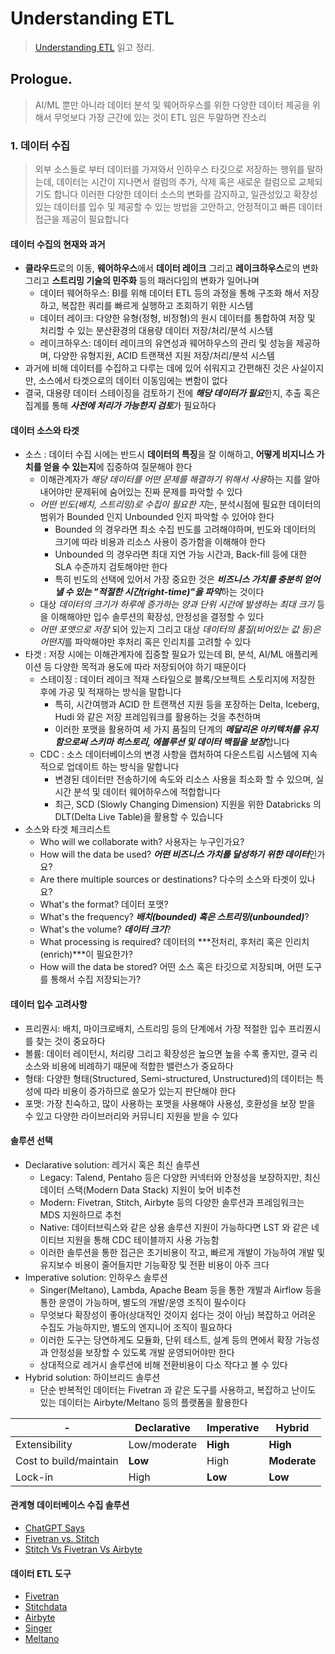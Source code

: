 # Understanding ETL
> [Understanding ETL](https://www.databricks.com/resources/ebook/understanding-etl) 읽고 정리.


## Prologue. 
> AI/ML 뿐만 아니라 데이터 분석 및 웨어하우스를 위한 다양한 데이터 제공을 위해서 무엇보다 가장 근간에 있는 것이 ETL 임은 두말하면 잔소리

### 1. 데이터 수집
> 외부 소스들로 부터 데이터를 가져와서 인하우스 타깃으로 저장하는 행위를 말하는데, 데이터는 시간이 지나면서 컬럼의 추가, 삭제 혹은 새로운 컬럼으로 교체되기도 합니다
> 이러한 다양한 데이터 소스의 변화를 감지하고, 일관성있고 확장성 있는 데이터를 입수 및 제공할 수 있는 방법을 고안하고, 안정적이고 빠른 데이터 접근을 제공이 필요합니다


#### 데이터 수집의 현재와 과거
* **클라우드**로의 이동, **웨어하우스**에서 **데이터 레이크** 그리고 **레이크하우스**로의 변화 그리고 **스트리밍 기술의 민주화** 등의 패러다임의 변화가 일어나며
  * 데이터 웨어하우스: BI를 위해 데이터 ETL 등의 과정을 통해 구조화 해서 저장하고, 복잡한 쿼리를 빠르게 실행하고 조회하기 위한 시스템
  * 데이터 레이크: 다양한 유형(정형, 비정형)의 원시 데이터를 통합하여 저장 및 처리할 수 있는 분산환경의 대용량 데이터 저장/처리/분석 시스템
  * 레이크하우스: 데이터 레이크의 유연성과 웨어하우스의 관리 및 성능을 제공하며, 다양한 유형지원, ACID 트랜잭션 지원 저장/처리/분석 시스템
* 과거에 비해 데이터를 수집하고 다루는 데에 있어 쉬워지고 간편해진 것은 사실이지만, 소스에서 타겟으로의 데이터 이동임에는 변함이 없다
* 결국, 대용량 데이터 스테이징을 검토하기 전에 ***해당 데이터가 필요***한지, 추출 혹은 집계를 통해 ***사전에 처리가 가능한지 검토***가 필요하다


#### 데이터 소스와 타겟
* 소스 : 데이터 수집 시에는 반드시 **데이터의 특징**을 잘 이해하고, **어떻게 비지니스 가치를 얻을 수 있는지**에 집중하여 질문해야 한다
  * 이해관계자가 *해당 데이터를 어떤 문제를 해결하기 위해서 사용*하는 지를 알아내어야만 문제뒤에 숨어있는 진짜 문제를 파악할 수 있다
  * *어떤 빈도(배치, 스트리밍)로 수집이 필요한 지*는, 분석시점에 필요한 데이터의 범위가 Bounded 인지 Unbounded 인지 파악할 수 있어야 한다
    * Bounded 의 경우라면 최소 수집 빈도를 고려해야하며, 빈도와 데이터의 크기에 따라 비용과 리소스 사용이 증가함을 이해해야 한다
    * Unbounded 의 경우라면 최대 지연 가능 시간과, Back-fill 등에 대한 SLA 수준까지 검토해야만 한다
    * 특히 빈도의 선택에 있어서 가장 중요한 것은 ***비즈니스 가치를 충분히 얻어낼 수 있는 "적절한 시간(right-time)"을 파악***하는 것이다
  * 대상 *데이터의 크기가 하루에 증가하는 양과 단위 시간에 발생하는 최대 크기* 등을 이해해야만 입수 솔루션의 확장성, 안정성을 결정할 수 있다
  * *어떤 포맷으로 저장* 되어 있는지 그리고 대상 *데이터의 품질(비어있는 값 등)은 어떤지*를 파악해야만 후처리 혹은 인리치를 고려할 수 있다
* 타겟 : 저장 시에는 이해관계자에 집중할 필요가 있는데 BI, 분석, AI/ML 애플리케이션 등 다양한 목적과 용도에 따라 저장되어야 하기 때문이다
  * 스테이징 : 데이터 레이크 적재 스타일으로 블록/오브젝트 스토리지에 저장한 후에 가공 및 적재하는 방식을 말합니다
    * 특히, 시간여행과 ACID 한 트랜잭션 지원 등을 포장하는 Delta, Iceberg, Hudi 와 같은 저장 프레임워크를 활용하는 것을 추천하며
    * 이러한 포맷을 활용하여 세 가지 품질의 단계의 ***메달리온 아키텍처를 유지함으로써 스키마 히스토리, 에볼루션 및 데이터 백필을 보장***합니다
  * CDC : 소스 데이터베이스의 변경 사항을 캡처하여 다운스트림 시스템에 지속적으로 업데이트 하는 방식을 말합니다
    * 변경된 데이터만 전송하기에 속도와 리소스 사용을 최소화 할 수 있으며, 실시간 분석 및 데이터 웨어하우스에 적합합니다
    * 최근, SCD (Slowly Changing Dimension) 지원을 위한 Databricks 의 DLT(Delta Live Table)을 활용할 수 있습니다
* 소스와 타겟 체크리스트
  * Who will we collaborate with? 사용자는 누구인가요?
  * How will the data be used? ***어떤 비즈니스 가치를 달성하기 위한 데이터***인가요?
  * Are there multiple sources or destinations? 다수의 소스와 타겟이 있나요?
  * What's the format? 데이터 포맷?
  * What's the frequency? ***배치(bounded) 혹은 스트리밍(unbounded)***?
  * What's the volume? ***데이터 크기***?
  * What processing is required? 데이터의 ***전처리, 후처리 혹은 인리치(enrich)***이 필요한가?
  * How will the data be stored? 어떤 소스 혹은 타깃으로 저장되며, 어떤 도구를 통해서 수집 저장되는가?


#### 데이터 입수 고려사항
* 프리퀀시: 배치, 마이크로배치, 스트리밍 등의 단계에서 가장 적절한 입수 프리퀀시를 찾는 것이 중요하다
* 볼륨: 데이터 레이턴시, 처리량 그리고 확장성은 높으면 높을 수록 좋지만, 결국 리소스와 비용에 비례하기 때문에 적합한 밸런스가 중요하다
* 형태: 다양한 형태(Structured, Semi-structured, Unstructured)의 데이터는 특성에 따라 비용이 증가하므로 쓸모가 있는지 판단해야 한다
* 포맷: 가장 친숙하고, 많이 사용하는 포맷을 사용해야 사용성, 호환성을 보장 받을 수 있고 다양한 라이브러리와 커뮤니티 지원을 받을 수 있다

#### 솔루션 선택
* Declarative solution: 레거시 혹은 최신 솔루션
  * Legacy: Talend, Pentaho 등은 다양한 커넥터와 안정성을 보장하지만, 최신 데이터 스택(Modern Data Stack) 지원이 늦어 비추천
  * Modern: Fivetran, Stitch, Airbyte 등의 다양한 솔루션과 프레임워크는 MDS 지원하므로 추천
  * Native: 데이터브릭스와 같은 상용 솔루션 지원이 가능하다면 LST 와 같은 네이티브 지원을 통해 CDC 테이블까지 사용 가능함
  * 이러한 솔루션을 통한 접근은 초기비용이 작고, 빠르게 개발이 가능하여 개발 및 유지보수 비용이 줄어들지만 기능확장 및 전환 비용이 아주 크다
* Imperative solution: 인하우스 솔루션
  * Singer(Meltano), Lambda, Apache Beam 등을 통한 개발과 Airflow 등을 통한 운영이 가능하며, 별도의 개발/운영 조직이 필수이다
  * 무엇보다 확장성이 좋아(상대적인 것이지 쉽다는 것이 아님) 복잡하고 어려운 수집도 가능하지만, 별도의 엔지니어 조직이 필요하다
  * 이러한 도구는 당연하게도 모듈화, 단위 테스트, 설계 등의 면에서 확장 가능성과 안정성을 보장할 수 있도록 개발 운영되어야만 한다
  * 상대적으로 레거시 솔루션에 비해 전환비용이 다소 작다고 볼 수 있다
* Hybrid solution: 하이브리드 솔루션
  * 단순 반복적인 데이터는 Fivetran 과 같은 도구를 사용하고, 복잡하고 난이도 있는 데이터는 Airbyte/Meltano 등의 플랫폼을 활용한다

| -                      | Declarative  | Imperative | Hybrid       |
|------------------------|--------------|------------|--------------| 
| Extensibility          | Low/moderate | **High**   | **High**     | 
| Cost to build/maintain | **Low**      | High       | **Moderate** | 
| Lock-in                | High         | **Low**    | **Low**      | 


#### 관계형 데이터베이스 수집 솔루션
* [ChatGPT Says](https://chatgpt.com/share/bf9be9f7-eba8-45be-b3a5-6b36734ed746)
* [Fivetran vs. Stitch](https://airbyte.com/etl-tools/fivetran-vs-stitch)
* [Stitch Vs Fivetran Vs Airbyte](https://apix-drive.com/en/blog/other/stitch-vs-fivetran-vs-airbyte)

#### 데이터 ETL 도구
* [Fivetran](https://www.fivetran.com/)
* [Stitchdata](https://www.stitchdata.com/)
* [Airbyte](https://airbyte.com/)
* [Singer](https://www.singer.io/)
* [Meltano](https://meltano.com/)
